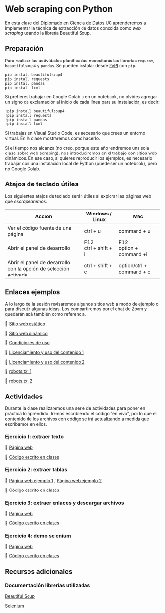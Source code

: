 # Web scraping con Python

En esta clase del [Diplomado en Ciencia de Datos UC](https://datascience.uc.cl/) aprenderemos a implementar la técnica de extracción de datos conocida como _web scraping_ usando la librería Beautiful Soup. 

## Preparación

Para realizar las actividades planificadas necesitarás las librerías `request`, `beautifulsoup4` y `pandas`. Se pueden instalar desde [PyPI](https://pypi.org/) con `pip`. 

```
pip install beautifulsoup4
pip install requests
pip install pandas
pip install lxml
```

Si prefieres trabajar en Google Colab o en un notebook, no olvides agregar un signo de exclamación al inicio de cada línea para su instalación, es decir:

```
!pip install beautifulsoup4
!pip install requests
!pip install pandas
!pip install lxml
```

Si trabajas en Visual Studio Code, es necesario que crees un entorno virtual. En la clase mostraremos cómo hacerlo.

Si el tiempo nos alcanza (no creo, porque este año tendremos una sola clase sobre web scraping), nos introduciremos en el trabajo con sitios web dinámicos. En ese caso, si quieres reproducir los ejemplos, es necesario trabajar con una instalación local de Python (puede ser un notebook), pero no Google Colab. 


## Atajos de teclado útiles

Los siguientes atajos de teclado serán útiles al explorar las páginas web que _escrapearemos_.

| Acción | Windows / Linux | Mac |
|---|---|---|
| Ver el código fuente de una página | ctrl +  u | command + u|
| Abrir el panel de desarrollo | F12<br/>ctrl + shift + i | F12<br/>option + command +i |
| Abrir el panel de desarrollo con la opción de selección activada | ctrl + shift + c | option/ctrl + command + c |


## Enlaces ejemplos

A lo largo de la sesión revisaremos algunos sitios web a modo de ejemplo o para discutir algunas ideas. Los compartiremos por el chat de Zoom y quedarán acá también como referencia.

:link: [Sitio web estático](https://datascience.uc.cl/que-es-ciencia-de-datos)

:link: [Sitio web dinámico](https://www.camara.cl/transparencia/asesoriasexternasgral.aspx)

:link: [Condiciones de uso](https://www.amazon.com/-/es/gp/help/customer/display.html?nodeId=508088&ref_=footer_cou) 

:link: [Licenciamiento y uso del contenido 1](https://www.biobiochile.cl/)

:link: [Licenciamiento y uso del contenido 2](https://prensa.presidencia.cl/)

:link: [robots.txt 1](https://wikipedia.org/)

:link: [robots.txt 2](https://www.oas.org/)

## Actividades

Durante la clase realizaremos una serie de actividades para poner en práctica lo aprendido. Iremos escribiendo el código "en vivo", por lo que el contenido de los archivos con código se irá actualizando a medida que escribamos en ellos. 

### Ejercicio 1: extraer texto

:link: [Página web]()

:page_facing_up: [Código escrito en clases](https://www.dropbox.com/scl/fi/eje47vygy9n7d54qispb6/ejemplo-1_extraer-texto.py?rlkey=fb525np5qnz11z6irfxa0kb99&st=tkp8ryv2&dl=0)


### Ejercicio 2: extraer tablas

:link: [Página web ejemplo 1](https://www.worldometers.info/world-population/population-by-country/) / [Página web ejemplo 2](https://es.wikipedia.org/wiki/Anexo:%C3%81lbumes_musicales_m%C3%A1s_vendidos)

:page_facing_up: [Código escrito en clases](https://www.dropbox.com/scl/fi/gwfnmyrjyc366xjgrodvq/ejemplo-2_extraer-tablas.py?rlkey=xv8gmr08kl2f2ow3wket8cgsv&st=p3590j6f&dl=0)

### Ejercicio 3: extraer enlaces y descargar archivos

:link: [Página web](https://www.memoriachilena.gob.cl/602/w3-article-644324.html)

:page_facing_up: [Código escrito en clases](https://www.dropbox.com/scl/fi/o00lu4sny8uadsigigq72/ejemplo-3_descargar-archivos.py?rlkey=lge1dom7sqj0h99k6g4jdofzl&st=jor0mkfa&dl=0)


### Ejercicio 4: demo selenium

:link: [Página web](https://www.memoriachilena.gob.cl)

:page_facing_up: [Código escrito en clases](https://www.dropbox.com/scl/fi/zrjxh4le2euo35r0h6znr/ejemplo-4_demo-selenium.py?rlkey=esxk0y39w0ooa7ry34ez385o6&st=0ns2uzop&dl=0)


## Recursos adicionales

### Documentación librerías utilizadas
[Beautiful Soup](https://www.crummy.com/software/BeautifulSoup/bs4/doc/)

[Selenium](https://www.selenium.dev/documentation/)
